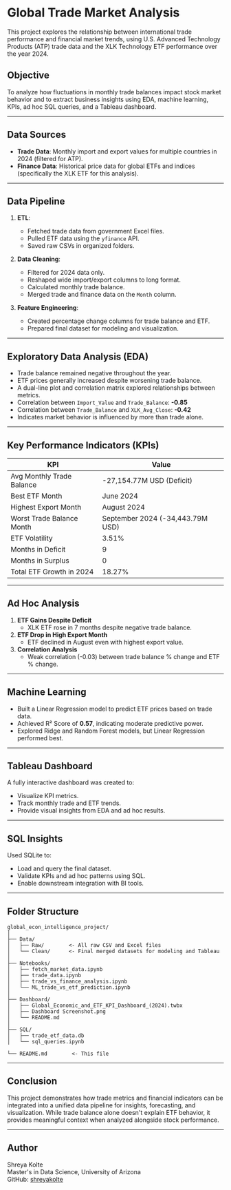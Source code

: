 # Global Trade Market Analysis

This project explores the relationship between international trade performance and financial market trends, using U.S. Advanced Technology Products (ATP) trade data and the XLK Technology ETF performance over the year 2024.

## Objective

To analyze how fluctuations in monthly trade balances impact stock market behavior and to extract business insights using EDA, machine learning, KPIs, ad hoc SQL queries, and a Tableau dashboard.

---

## Data Sources

- **Trade Data**: Monthly import and export values for multiple countries in 2024 (filtered for ATP).
- **Finance Data**: Historical price data for global ETFs and indices (specifically the XLK ETF for this analysis).

---

## Data Pipeline

1. **ETL**:
   - Fetched trade data from government Excel files.
   - Pulled ETF data using the `yfinance` API.
   - Saved raw CSVs in organized folders.

2. **Data Cleaning**:
   - Filtered for 2024 data only.
   - Reshaped wide import/export columns to long format.
   - Calculated monthly trade balance.
   - Merged trade and finance data on the `Month` column.

3. **Feature Engineering**:
   - Created percentage change columns for trade balance and ETF.
   - Prepared final dataset for modeling and visualization.

---

## Exploratory Data Analysis (EDA)

- Trade balance remained negative throughout the year.
- ETF prices generally increased despite worsening trade balance.
- A dual-line plot and correlation matrix explored relationships between metrics.
- Correlation between `Import_Value` and `Trade_Balance`: **-0.85**
- Correlation between `Trade_Balance` and `XLK_Avg_Close`: **-0.42**
- Indicates market behavior is influenced by more than trade alone.

---

## Key Performance Indicators (KPIs)

| KPI                             | Value                            |
|----------------------------------|----------------------------------|
| Avg Monthly Trade Balance       | -27,154.77M USD (Deficit)        |
| Best ETF Month                  | June 2024                        |
| Highest Export Month            | August 2024                      |
| Worst Trade Balance Month       | September 2024 (-34,443.79M USD)|
| ETF Volatility                  | 3.51%                            |
| Months in Deficit               | 9                                |
| Months in Surplus               | 0                                |
| Total ETF Growth in 2024        | 18.27%                           |

---

## Ad Hoc Analysis

1. **ETF Gains Despite Deficit**  
   - XLK ETF rose in 7 months despite negative trade balance.
2. **ETF Drop in High Export Month**  
   - ETF declined in August even with highest export value.
3. **Correlation Analysis**  
   - Weak correlation (-0.03) between trade balance % change and ETF % change.

---

## Machine Learning

- Built a Linear Regression model to predict ETF prices based on trade data.
- Achieved R² Score of **0.57**, indicating moderate predictive power.
- Explored Ridge and Random Forest models, but Linear Regression performed best.

---

## Tableau Dashboard

A fully interactive dashboard was created to:
- Visualize KPI metrics.
- Track monthly trade and ETF trends.
- Provide visual insights from EDA and ad hoc results.

---

## SQL Insights

Used SQLite to:
- Load and query the final dataset.
- Validate KPIs and ad hoc patterns using SQL.
- Enable downstream integration with BI tools.

---

## Folder Structure

```
global_econ_intelligence_project/
│
├── Data/
│   ├── Raw/        <- All raw CSV and Excel files
│   └── Clean/      <- Final merged datasets for modeling and Tableau
│
├── Notebooks/
│   ├── fetch_market_data.ipynb
│   ├── trade_data.ipynb
│   ├── trade_vs_finance_analysis.ipynb
│   └── ML_trade_vs_etf_prediction.ipynb
│
├── Dashboard/
│   ├── Global_Economic_and_ETF_KPI_Dashboard_(2024).twbx
│   ├── Dashboard Screenshot.png
│   └── README.md
│
├── SQL/
│   ├── trade_etf_data.db
│   └── sql_queries.ipynb

└── README.md        <- This file
```

---

## Conclusion

This project demonstrates how trade metrics and financial indicators can be integrated into a unified data pipeline for insights, forecasting, and visualization. While trade balance alone doesn't explain ETF behavior, it provides meaningful context when analyzed alongside stock performance.

---

## Author

Shreya Kolte  
Master's in Data Science, University of Arizona  
GitHub: [shreyakolte](https://github.com/shreyakolte)
